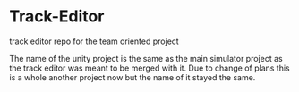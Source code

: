 # Track-Editor
track editor repo for the team oriented project

The name of the unity project is the same as the main simulator project as the track editor was meant to be merged with it.
Due to change of plans this is a whole another project now but the name of it stayed the same.
